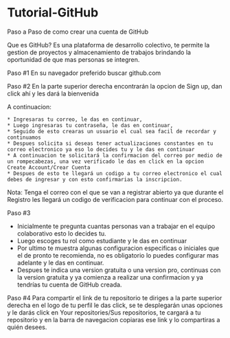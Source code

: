 # Tutorial-GitHub
Paso a Paso de como crear una cuenta de GitHub

Que es GitHub?
Es una plataforma de desarrollo colectivo, te permite la gestion de proyectos y almacenamiento de trabajos brindando la oportunidad de que mas personas
se integren.

Paso #1
En su navegador preferido buscar github.com

Paso #2
En la parte superior derecha encontrarán la opcion de Sign up, dan click ahí y les dará la bienvenida 
  
  A continuacion:
  
    * Ingresaras tu correo, le das en continuar,
    * Luego ingresaras tu contraseña, le das en continuar,
    * Seguido de esto crearas un usuario el cual sea facil de recordar y continuamos
    * Despues solicita si deseas tener actualizaciones constantes en tu correo electronico ya eso lo decides tu y le das en continuar
    * A continuacion te solicitará la confirmacion del correo por medio de un rompecabezas, una vez verificado le das en click en la opcion Create Account/Crear Cuenta
    * Despues de esto te llegará un codigo a tu correo electronico el cual debes de ingresar y con esto confirmarias la inscripcion.
    
Nota: Tenga el correo con el que se van a registrar abierto ya que durante el Registro les llegará un codigo de verificacion para continuar con el proceso.

Paso #3
* Inicialmente te pregunta cuantas personas van a trabajar en el equipo colaborativo esto lo decides tu.
* Luego escoges tu rol como estudiante y le das en continuar
* Por ultimo te muestra algunas configuracion especificas o iniciales que el de pronto te recomienda, no es obligatorio lo puedes configurar mas adelante y le das en continuar.
* Despues te indica una version gratuita o una version pro, continuas con la version gratuita y ya comienza a realizar una confirmacion y ya tendrías tu cuenta de GitHub creada.

Paso #4
Para compartir el link de tu repositorio te diriges a la parte superior derecha en el logo de tu perfil le das click, se te desplegarán unas opciones y le darás click en Your repositories/Sus repositorios, te cargará a tu repositorio y en la barra de navegacion copiaras ese link y lo compartiras a quién desees.

